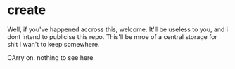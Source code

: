 # create
Well, if you've happened accross this, welcome.
It'll be useless to you, and i dont intend to publicise this repo. This'll be mroe of a central storage for shit I wan't to keep somewhere.

CArry on. nothing to see here.
